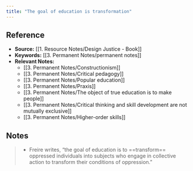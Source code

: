 ```yaml
---
title: "The goal of education is transformation"
---
```

## Reference
- **Source:** [[1. Resource Notes/Design Justice - Book]]
- **Keywords:** [[3. Permanent Notes/permanent notes]]
- **Relevant Notes:** 
	- [[3. Permanent Notes/Constructionism]]
	- [[3. Permanent Notes/Critical pedagogy]]
	- [[3. Permanent Notes/Popular education]]
	- [[3. Permanent Notes/Praxis]]
	- [[3. Permanent Notes/The object of true education is to make people]]
	- [[3. Permanent Notes/Critical thinking and skill development are not mutually exclusive]]
	- [[3. Permanent Notes/Higher-order skills]]

## Notes
> - Freire writes, “the goal of education is to ==transform== oppressed individuals into subjects who engage in collective action to transform their conditions of oppression.”